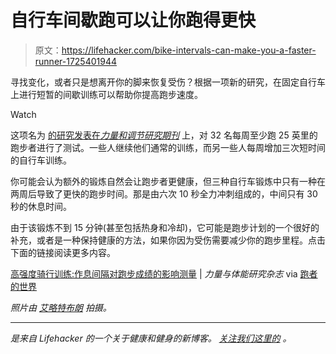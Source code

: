 # 自行车间歇跑可以让你跑得更快

> 原文：<https://lifehacker.com/bike-intervals-can-make-you-a-faster-runner-1725401944>

寻找变化，或者只是想离开你的脚来恢复受伤？根据一项新的研究，在固定自行车上进行短暂的间歇训练可以帮助你提高跑步速度。

Watch

这项名为 [的研究发表在*力量和调节研究期刊*](http://journals.lww.com/nsca-jscr/Abstract/2015/08000/High_Intensity_Cycling_Training___The_Effect_of.19.aspx) 上，对 32 名每周至少跑 25 英里的跑步者进行了测试。一些人继续他们通常的训练，而另一些人每周增加三次短时间的自行车训练。

你可能会认为额外的锻炼自然会让跑步者更健康，但三种自行车锻炼中只有一种在两周后导致了更快的跑步时间。那是由六次 10 秒全力冲刺组成的，中间只有 30 秒的休息时间。

由于该锻炼不到 15 分钟(甚至包括热身和冷却)，它可能是跑步计划的一个很好的补充，或者是一种保持健康的方法，如果你因为受伤需要减少你的跑步里程。点击下面的链接阅读更多内容。

[高强度骑行训练:作息间隔对跑步成绩的影响测量](http://journals.lww.com/nsca-jscr/Abstract/2015/08000/High_Intensity_Cycling_Training___The_Effect_of.19.aspx) | *力量与体能研究杂志* via [跑者的世界](http://www.runnersworld.com/training/15-minutes-on-a-stationary-bike-could-make-you-a-faster-runner)

*照片由* [*艾略特布朗*](https://www.flickr.com/photos/ell-r-brown/9983766294/) *拍摄。*

* * *

[](http://vitals.lifehacker.com/)**是来自 Lifehacker 的一个关于健康和健身的新博客。* [*关注我们这里的*](https://twitter.com/VitalsLH) *。**
